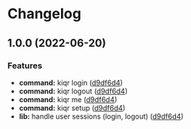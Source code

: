 # Changelog

## 1.0.0 (2022-06-20)


### Features

* **command:** kiqr login ([d9df6d4](https://github.com/kiqr/cli/commit/d9df6d40d84f1bf07f71021ee335dee9058e2016))
* **command:** kiqr logout ([d9df6d4](https://github.com/kiqr/cli/commit/d9df6d40d84f1bf07f71021ee335dee9058e2016))
* **command:** kiqr me ([d9df6d4](https://github.com/kiqr/cli/commit/d9df6d40d84f1bf07f71021ee335dee9058e2016))
* **command:** kiqr setup ([d9df6d4](https://github.com/kiqr/cli/commit/d9df6d40d84f1bf07f71021ee335dee9058e2016))
* **lib:** handle user sessions (login, logout) ([d9df6d4](https://github.com/kiqr/cli/commit/d9df6d40d84f1bf07f71021ee335dee9058e2016))
